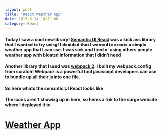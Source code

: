 ```yaml
---
layout: post
title: "React Weather App"
date: 2017-6-14 14:11:00
category: React
---
```


<h4>Today I saw a cool new library! <a href='https://react.semantic-ui.com/introduction'>Semantic UI React</a> was a kick ass library that I wanted to try using! I decided that I wanted to create a simple weather app that I can use. I was sick and tired of using others people weather app with bloated information that I didn't need</h4>


<h4>Another library that I used was <a href='https://webpack.js.org/'>webpack 2</a>. I built my webpack.config from scratch! Webpack is a powerful tool javascript developers can use to bundle up all their js into one file.

<h4>So here whats the semantic UI React looks like</h4>

<h4>The icons aren't showing up in here, so heres a link to the surge website where I deployed it to</h4>

<h1><a href='http://wu-weather.surge.sh/'>Weather App</a></h1>

<div id="root"></div>

<script type="text/javascript" src="/assets/js/weather-post/bundle.js"></script>